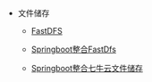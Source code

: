 - 文件储存
  - [FastDFS](java/storage/fastdfs)
  
  - [Springboot整合FastDfs](java/storage/springboot_fastdfs)
  
  - [Springboot整合七牛云文件储存](java/storage/springboot_qiniu)
  
    